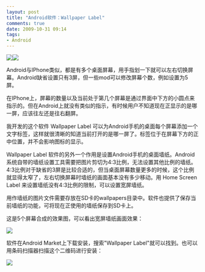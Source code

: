 ```yaml
---
layout: post
title: "Android软件：Wallpaper Label"
comments: true
date: 2009-10-31 09:14
tags:
- Android
---
```

[![](http://photo2.bababian.com/upload1/20091031/C870642A2D16445D5DD70D07ED9B85DC.jpg)](http://www.bababian.com/phoinfo/C870642A2D16445D5DD70D07ED9B85DCDT)[![](http://photo2.bababian.com/upload1/20091031/36D2EE718E1AFC581FCD7EDAF99A0E7D.jpg)](http://www.bababian.com/phoinfo/36D2EE718E1AFC581FCD7EDAF99A0E7DDT)

Android与IPhone类似，都是有多个桌面屏幕，用手指划一下就可以左右切换屏幕。Android缺省设置只有3屏，但一些mod可以修改屏幕个数，例如设置为5屏。

在IPhone上，屏幕的数量以及当前处于第几个屏幕是通过界面中下方的小圆点来指示的。但在Android上就没有类似的指示，有时候用户不知道现在正显示的是哪一屏，应该往左还是往右翻屏。

我开发的这个软件 Wallpaper Label 可以为Android手机的桌面每个屏幕添加一个文字标签，这样就很清晰的知道当前打开的是哪一屏了。标签位于在屏幕下方的正中位置，并不会影响图标的显示。

Wallpaper Label 软件的另外一个作用是设置Android手机的桌面墙纸。Android系统自带的墙纸设置工具需要把图片剪切为4:3比例，无法设置其他比例的墙纸。4:3比例对于缺省的3屏是比较合适的，但当桌面屏幕数量更多的时候，这个比例就显得太窄了，左右切换屏幕时墙纸的画面基本没有多少移动。用 Home Screen Label 来设置墙纸没有4:3比例的限制，可以设置宽屏墙纸。

用作墙纸的图片文件需要存放在SD卡的wallpapers目录中。软件也提供了保存当前墙纸的功能，可将现在正使用的墙纸保存到SD卡上。

这是5个屏幕合成的效果图，可以看出宽屏墙纸画面效果：

[![](http://photo2.bababian.com/upload1/20091031/693DF2E21666A9723F6BA581F4289C5A_500.jpg)](http://www.bababian.com/phoinfo/693DF2E21666A9723F6BA581F4289C5ADT)

软件在Android Market上下载安装，搜索"Wallpaper Label"就可以找到。也可以用条码扫描器扫描这个二维码进行安装： 

[![](http://photo2.bababian.com/upload1/20091031/C402D51461C5E09B16FD050D9A1395D7.jpg)](http://www.bababian.com/phoinfo/C402D51461C5E09B16FD050D9A1395D7DT)
